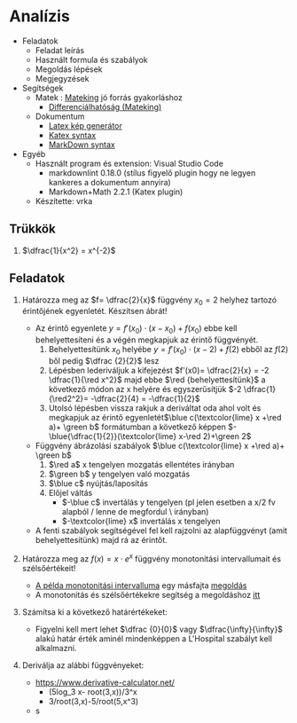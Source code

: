 # Analízis

- Feladatok
  - Feladat leírás
  - Használt formula és szabályok
  - Megoldás lépések
  - Megjegyzések
- Segítségek
  - Matek : [Mateking](https://www.mateking.hu) jó forrás gyakorláshoz
    - [Differenciálhatóság (Mateking)](https://www.mateking.hu/system/files/docs/differencialhatosag.pdf)
  - Dokumentum
    - [Latex kép generátor](http://www.codecogs.com/latex/eqneditor.php)
    - [Katex syntax](https://khan.github.io/KaTeX/function-support.html)
    - [MarkDown syntax](https://github.com/adam-p/markdown-here/wiki/Markdown-Cheatsheet)
- Egyéb
  - Használt program és extension: Visual Studio Code
    - markdownlint  0.18.0 (stílus figyelő plugin hogy ne legyen kankeres a dokumentum annyira)
    - Markdown+Math 2.2.1 (Katex plugin)
  - Készítette: vrka

## Trükkök

1. $\dfrac{1}{x^2} = x^{-2}$

## Feladatok

1. Határozza meg az $f= \dfrac{2}{x}$ függvény $x_0=2$ helyhez tartozó érintőjének egyenletét. Készítsen ábrát!
    - Az érintő egyenlete $y=f'(x_0)\cdot(x-x_0)+f(x_0)$ ebbe kell behelyettesíteni és a végén megkapjuk az érintő függvényét.
        1. Behelyettesítünk $x_0$ helyébe $y= f'(x_0)\cdot(x-2)+f(2)$ ebből az $f(2)$ ből pedig $\dfrac {2}{2}$ lesz
        2. Lépésben lederiváljuk a kifejezést $f'(x0)= \dfrac{2}{x} = -2 \dfrac{1}{\red x^2}$ majd ebbe $\red {behelyettesítünk}$ a következő módon az x helyére és egyszerűsítjük $-2 \dfrac{1}{\red2^2}= -\dfrac{2}{4} = -\dfrac{1}{2}$
        3. Utolsó lépésben vissza rakjuk a deriváltat oda ahol volt és megkapjuk az érintő egyenletét$\blue c(\textcolor{lime} x +\red a)+ \green b$ formátumban a következő képpen $-\blue{\dfrac{1}{2}}(\textcolor{lime} x-\red 2)+\green 2$
    - Függvény ábrázolási szabályok $\blue c(\textcolor{lime} x +\red a)+ \green b$
        1. $\red a$ x tengelyen mozgatás ellentétes irányban
        2. $\green b$ y tengelyen való mozgatás
        3. $\blue c$ nyújtás/laposítás
        4. Előjel váltás
            - $-\blue c$ invertálás y tengelyen (pl jelen esetben a x/2 fv alapból / lenne de megfordul \ irányban)
            - $-\textcolor{lime} x$ invertálás x tengelyen
    - A fenti szabályok segítségével fel kell rajzolni az alapfüggvényt (amit behelyettesítünk) majd rá az érintőt.

2. Határozza meg az $f(x)=x\cdot e^x$ függvény monotonitási intervallumait és szélsőértékeit!
    - [A példa monotonitási intervalluma](https://www.youtube.com/watch?v=7cwN7Os8tf4) egy másfajta [megoldás](https://www.youtube.com/watch?v=xaLubQigeiA&t=577s)
    - A monotonitás és szélsőértékekre segítség a megoldáshoz [itt](https://www.mateking.hu/analizis-1/fuggvenyvizsgalat-gazdasagi-feladatok/a-fuggvenyvizsgalat-lepesei)
3. Számítsa ki a következő határértékeket:
    - Figyelni kell mert lehet $\dfrac {0}{0}$ vagy $\dfrac{\infty}{\infty}$ alakú határ érték aminél mindenképpen a L'Hospital szabályt kell alkalmazni.

4. Deriválja az alábbi függvényeket:
    - https://www.derivative-calculator.net/
        - (5log_3 x- root(3,x))/3^x
        - 3/root(3,x)-5/root(5,x^3)
    - s
